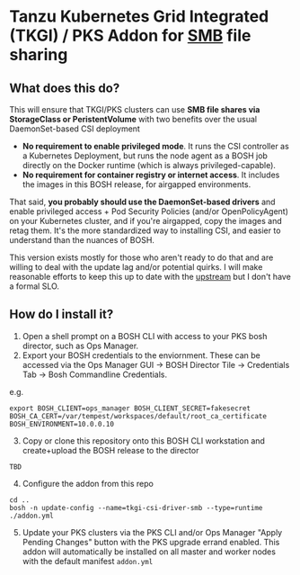 # Tanzu Kubernetes Grid Integrated (TKGI) / PKS Addon for [SMB](https://wiki.wireshark.org/SMB) file sharing

## What does this do?

This will ensure that TKGI/PKS clusters can use **SMB file shares via StorageClass or PeristentVolume** with two benefits over the usual DaemonSet-based CSI deployment
* **No requirement to enable privileged mode**.   It runs the CSI controller as a Kubernetes Deployment, but runs the node agent as a BOSH job directly on the Docker runtime (which is always privileged-capable).
* **No requirement for container registry or internet access**.  It includes the images in this BOSH release, for airgapped environments.

That said, **you probably should use the DaemonSet-based drivers** and enable privileged access + Pod Security Policies (and/or OpenPolicyAgent) on your Kubernetes cluster, and if you're airgapped, copy the images and retag them.   It's the more standardized way to installing CSI, and easier to understand than the nuances of BOSH.   

This version exists mostly for those who aren't ready to do that and are willing to deal with the update lag and/or potential quirks.  I will make reasonable efforts to keep this up to date with the [upstream](https://github.com/kubernetes-csi/csi-driver-smb) but I don't have a formal SLO.

## How do I install it?

1. Open a shell prompt on a BOSH CLI with access to your PKS bosh director, such as Ops Manager.
2. Export your BOSH credentials to the enviornment.  These can be accessed via the Ops Manager GUI -> BOSH Director Tile -> Credentials Tab -> Bosh Commandline Credentials.

e.g.
```
export BOSH_CLIENT=ops_manager BOSH_CLIENT_SECRET=fakesecret BOSH_CA_CERT=/var/tempest/workspaces/default/root_ca_certificate  BOSH_ENVIRONMENT=10.0.0.10
```
3. Copy or clone this repository onto this BOSH CLI workstation and create+upload the BOSH release to the director

```
TBD

```
4. Configure the addon from this repo
```
cd ..
bosh -n update-config --name=tkgi-csi-driver-smb --type=runtime ./addon.yml
```
5. Update your PKS clusters via the PKS CLI and/or Ops Manager "Apply Pending Changes" button with the PKS upgrade errand enabled.  This addon will automatically be installed on all master and worker nodes with the default manifest `addon.yml`

